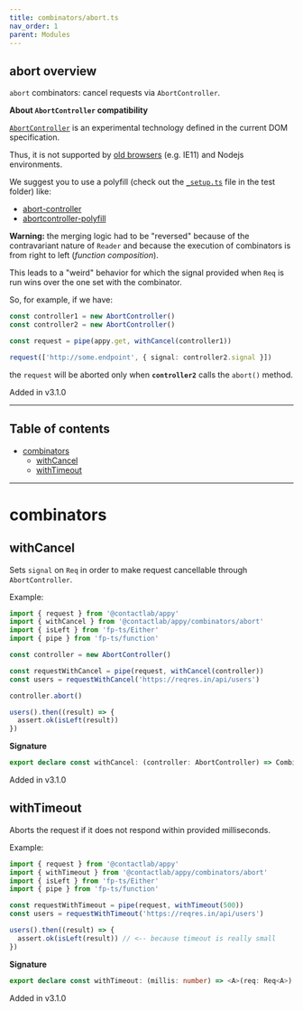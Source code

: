 ```yaml
---
title: combinators/abort.ts
nav_order: 1
parent: Modules
---
```


## abort overview

`abort` combinators: cancel requests via `AbortController`.

**About `AbortController` compatibility**

[`AbortController`](https://developer.mozilla.org/en-US/docs/Web/API/AbortController) is an experimental technology defined in the current DOM specification.

Thus, it is not supported by [old browsers](https://caniuse.com/#search=AbortController) (e.g. IE11) and Nodejs environments.

We suggest you to use a polyfill (check out the [`_setup.ts`](https://github.com/contactlab/appy/blob/master/test/_setup.ts) file in the test folder) like:

- [abort-controller](https://www.npmjs.com/package/abort-controller)
- [abortcontroller-polyfill](https://www.npmjs.com/package/abortcontroller-polyfill)

**Warning:** the merging logic had to be "reversed" because of the contravariant nature of `Reader` and because the execution of combinators is from right to left (_function composition_).

This leads to a "weird" behavior for which the signal provided when `Req` is run wins over the one set with the combinator.

So, for example, if we have:

```ts
const controller1 = new AbortController()
const controller2 = new AbortController()

const request = pipe(appy.get, withCancel(controller1))

request(['http://some.endpoint', { signal: controller2.signal }])
```

the `request` will be aborted only when **`controller2`** calls the `abort()` method.

Added in v3.1.0

---

<h2 class="text-delta">Table of contents</h2>

- [combinators](#combinators)
  - [withCancel](#withcancel)
  - [withTimeout](#withtimeout)

---

# combinators

## withCancel

Sets `signal` on `Req` in order to make request cancellable through `AbortController`.

Example:

```ts
import { request } from '@contactlab/appy'
import { withCancel } from '@contactlab/appy/combinators/abort'
import { isLeft } from 'fp-ts/Either'
import { pipe } from 'fp-ts/function'

const controller = new AbortController()

const requestWithCancel = pipe(request, withCancel(controller))
const users = requestWithCancel('https://reqres.in/api/users')

controller.abort()

users().then((result) => {
  assert.ok(isLeft(result))
})
```

**Signature**

```ts
export declare const withCancel: (controller: AbortController) => Combinator
```

Added in v3.1.0

## withTimeout

Aborts the request if it does not respond within provided milliseconds.

Example:

```ts
import { request } from '@contactlab/appy'
import { withTimeout } from '@contactlab/appy/combinators/abort'
import { isLeft } from 'fp-ts/Either'
import { pipe } from 'fp-ts/function'

const requestWithTimeout = pipe(request, withTimeout(500))
const users = requestWithTimeout('https://reqres.in/api/users')

users().then((result) => {
  assert.ok(isLeft(result)) // <-- because timeout is really small
})
```

**Signature**

```ts
export declare const withTimeout: (millis: number) => <A>(req: Req<A>) => Req<A>
```

Added in v3.1.0
